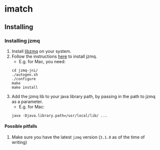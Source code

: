 # imatch

## Installing

### Installing jzmq

1. Install [libzmq](https://github.com/zeromq/libzmq) on your system.
2. Follow the instructions [here](https://github.com/zeromq/jzmq) to install jzmq.
    - E.g. for Mac, you need:
    ```
    cd jzmq-jni/
    ./autogen.sh
    ./configure
    make
    make install
    ```
3. Add the jzmq lib to your java library path, by passing in the path to jzmq as a parameter.
    - E.g. for Mac:
    ```
    java -Djava.library.path=/usr/local/lib/ ...
    ```

#### Possible pitfalls

1. Make sure you have the latest `jzmq` version (`3.1.0` as of the time of writing)
